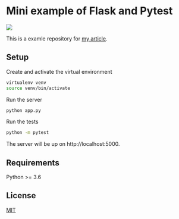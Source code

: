 # Mini example of Flask and Pytest

![](https://github.com/po5i/flask-mini-tests/workflows/Flask/badge.svg)

This is a examle repository for [my article]().

## Setup

Create and activate the virtual environment

```bash
virtualenv venv
source venv/bin/activate
```

Run the server

```bash
python app.py
```

Run the tests

```bash
python -m pytest
```

The server will be up on http://localhost:5000.

## Requirements

Python >= 3.6

## License

[MIT](http://www.opensource.org/licenses/mit-license.html)
